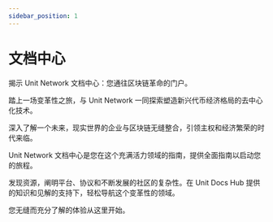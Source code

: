 ```yaml
---
sidebar_position: 1
---
```


# 文档中心

揭示 Unit Network 文档中心：您通往区块链革命的门户。

踏上一场变革性之旅，与 Unit Network 一同探索塑造新兴代币经济格局的去中心化技术。

深入了解一个未来，现实世界的企业与区块链无缝整合，引领主权和经济繁荣的时代来临。

Unit Network 文档中心是您在这个充满活力领域的指南，提供全面指南以启动您的旅程。

发现资源，阐明平台、协议和不断发展的社区的复杂性。在 Unit Docs Hub 提供的知识和见解的支持下，轻松导航这个变革性的领域。

您无缝而充分了解的体验从这里开始。
